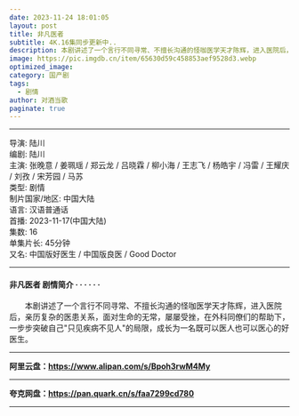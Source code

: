 ```yaml
---
date: 2023-11-24 18:01:05
layout: post
title: 非凡医者
subtitle: 4K.16集同步更新中..
description: 本剧讲述了一个言行不同寻常、不擅长沟通的怪咖医学天才陈辉，进入医院后，亲历复杂的医患关系，面对生命的无常，屡屡受挫，在外科同僚们的帮助下，一步步突破自己"只见疾病不见人"的局限，成长为一名既可以医人也可以医心的好医生。
image: https://pic.imgdb.cn/item/65630d59c458853aef9528d3.webp
optimized_image: 
category: 国产剧
tags:
  - 剧情
author: 对酒当歌
paginate: true
---
```


---

导演: 陆川  
编剧: 陆川  
主演: 张晚意 / 姜珮瑶 / 郑云龙 / 吕晓霖 / 柳小海 / 王志飞 / 杨皓宇 / 冯雷 / 王耀庆 / 刘孜 / 宋芳园 / 马苏  
类型: 剧情  
制片国家/地区: 中国大陆  
语言: 汉语普通话  
首播: 2023-11-17(中国大陆)  
集数: 16  
单集片长: 45分钟  
又名: 中国版好医生 / 中国版良医 / Good Doctor  

---

#### 非凡医者 剧情简介 · · · · · ·

　　本剧讲述了一个言行不同寻常、不擅长沟通的怪咖医学天才陈辉，进入医院后，亲历复杂的医患关系，面对生命的无常，屡屡受挫，在外科同僚们的帮助下，一步步突破自己"只见疾病不见人"的局限，成长为一名既可以医人也可以医心的好医生。

---

**阿里云盘：<https://www.alipan.com/s/Bpoh3rwM4My>**

---

**夸克网盘：<https://pan.quark.cn/s/faa7299cd780>**

---
